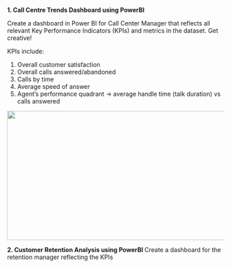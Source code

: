 <b> 1. Call Centre Trends Dashboard using PowerBI </b>

Create a dashboard in Power BI for Call Center Manager that reflects all relevant Key Performance Indicators (KPIs) and metrics in the dataset. Get creative! 

KPIs include:

<ol>
  <li>Overall customer satisfaction</li>
  <li>Overall calls answered/abandoned</li>
  <li>Calls by time</li>
  <li>Average speed of answer</li>
  <li>Agent’s performance quadrant -> average handle time (talk duration) vs calls answered</li>
</ol>
<img height="300" width="800" src="./https://github.com/VINAYDA11061/PWC_Forage/blob/main/Call%20Center%20Analysis.png"/>


<b> 2. Customer Retention Analysis using PowerBI </b>
Create a dashboard for the retention manager reflecting the KPIs
